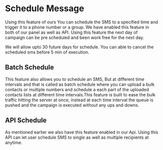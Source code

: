# Schedule Message

Using this feature of ours You can schedule the SMS to a specified time and trigger it to a phone number or a group. 
We have enabled this feature in both of our panel as well as API. Using this feature the next day of campaign can be pre scheduled and been work free for the next day.

We will allow upto 30 future days for schedule. You can able to cancel the scheduled sms before 5 min of execution.

## Batch Schedule

This feature also allows you to schedule an SMS, But at different time intervals and that is called as batch schedule where you can upload a bulk contacts or multiple numbers and schedule a each part of the uploaded contacts lists at different time intervals.This feature is built to ease the bulk traffic hitting the server at once, instead  at each time interval the queue is pushed and the campaign is executed without any ups and downs.

## API Schedule

As mentioned earlier we also have this feature enabled in our Api. Using this API can let user schedule SMS to single as well as multiple recipients at anytime.
